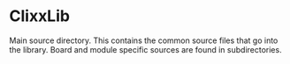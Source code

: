 ClixxLib
========

Main source directory. This contains the common source files that go into the
library. Board and module specific sources are found in subdirectories.
